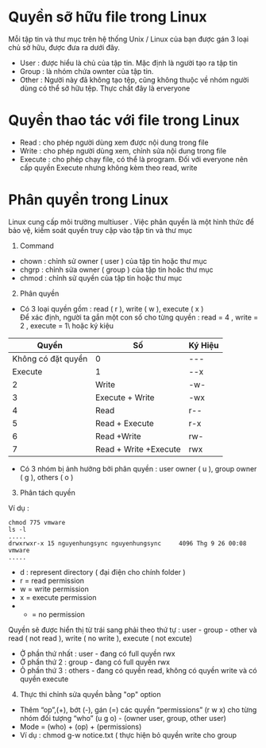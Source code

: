 # Quyền sỡ hữu file trong Linux
Mỗi tập tin và thư mục trên hệ thống Unix / Linux của bạn được gán 3 loại chủ sở hữu, được đưa ra dưới đây.

* User : được hiểu là chủ của tập tin. Mặc định là người tạo ra tập tin
* Group : là nhóm chứa ownter của tập tin. 
* Other : Người này đã không tạo tệp, cũng không thuộc về nhóm người dùng có thể sở hữu tệp.  Thực chất đây là erveryone  

# Quyền thao tác với file trong Linux

* Read : cho phép người dùng xem được nội dung trong file
* Write  : cho phép người dùng xem, chỉnh sửa nội dung trong file
* Execute : cho phép chạy file, có thể là program. Đối với everyone nên cấp quyền Execute nhưng không kèm theo read, write

# Phân quyền trong  Linux

Linux cung cấp môi trường multiuser . Việc phân quyền là một hình thức để bảo vệ, kiếm soát quyền truy cập vào tập tin và thư mục

1. Command
  * chown : chỉnh sử owner ( user )  của tập tin hoặc thư mục
  * chgrp : chỉnh sửa owner ( group ) của tập tin hoăc thư mục
  * chmod : chỉnh sử quyền của tập tin hoặc thư mục

2. Phân quyền
  * Có 3 loại quyền gồm : read ( r ), write ( w ), execute ( x )\
  Để xác định, người ta gắn một con số cho từng quyền : read = 4 , write = 2  , execute = 1\ hoặc ký kiệu
  
  |Quyền    |Số        |Ký Hiệu|
  |---------|----------|-------|
  |Không có đặt quyền| 0 | --- |
  |Execute | 1| --x|
  |2| 	Write |	-w- |
  |3 |	Execute + Write |	-wx |
  |4 |	Read |	r-- |
  |5 |	Read + Execute |	r-x |
  |6 | 	Read +Write |	rw- |
  |7 |	Read + Write +Execute |	rwx

   
  * Có 3 nhóm bị ảnh hưởng bởi phân quyền : user owner ( u ), group owner ( g ), others ( o ) 
  
3. Phân tách quyền

Ví dụ :


```
chmod 775 vmware 
ls -l
.....
drwxrwxr-x 15 nguyenhungsync nguyenhungsync     4096 Thg 9 26 00:08  vmware
.....
```
* d : represent  directory ( đại điện cho chính folder ) 
* r = read permission
* w = write permission
* x = execute permission
* - = no permission

Quyền sẽ được hiển thị từ trái sang phải theo thứ tự : user - group - other và read ( not read ), write ( no write ), execute ( not excute)
- Ở phần thứ nhất : user - đang có full quyền rwx
- Ở phần thứ 2 : group - đang có full quyền rwx
- Ỏ phần thứ 3 : others - đang có quyền read, không có quyền write và có quyền execute

4. Thực thi chỉnh sửa quyền bằng "op" option
  * Thêm “op”,(+), bớt (-), gán (=) các quyền “permissions” (r w x) cho từng nhóm đối tượng “who” (u g o) - (owner user, group, other user)
  * Mode = (who) + (op) + (permissions)	
  * Ví dụ  : chmod g-w notice.txt ( thực hiện bỏ quyền write cho group 
  
